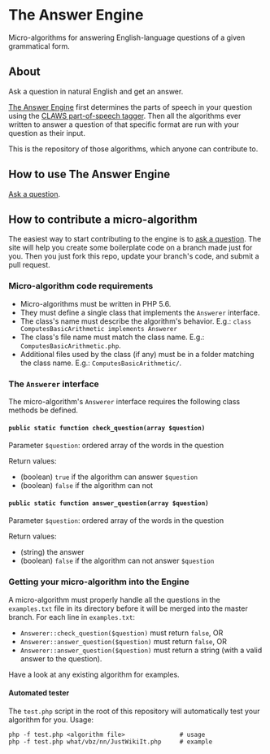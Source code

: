 # The Answer Engine

Micro-algorithms for answering English-language questions of a given grammatical form.


## About
Ask a question in natural English and get an answer.

[The Answer Engine][theae] first determines the parts of speech in your question using
the [CLAWS part-of-speech tagger][claws]. Then all the algorithms ever written to answer a question
of that specific format are run with your question as their input.

This is the repository of those algorithms, which anyone can contribute to.

## How to use The Answer Engine

[Ask a question][theae].

## How to contribute a micro-algorithm

The easiest way to start contributing to the engine is to [ask a question][theae]. The site will help you create
some boilerplate code on a branch made just for you. Then you just fork this repo, update your branch's code,
and submit a pull request.

### Micro-algorithm code requirements

* Micro-algorithms must be written in PHP 5.6.
* They must define a single class that implements the `Answerer` interface.
* The class's name must describe the algorithm's behavior. E.g.: `class ComputesBasicArithmetic implements Answerer`
* The class's file name must match the class name. E.g.: `ComputesBasicArithmetic.php`.
* Additional files used by the class (if any) must be in a folder matching the class name. E.g.: `ComputesBasicArithmetic/`.

### The `Answerer` interface

The micro-algorithm's `Answerer` interface requires the following class methods be defined.

#### `public static function check_question(array $question)`

Parameter `$question`: ordered array of the words in the question

Return values:

* (boolean) `true` if the algorithm can answer `$question`
* (boolean) `false` if the algorithm can not

#### `public static function answer_question(array $question)`

Parameter `$question`: ordered array of the words in the question

Return values:

* (string) the answer
* (boolean) `false` if the algorithm can not answer `$question`

### Getting your micro-algorithm into the Engine

A micro-algorithm must properly handle all the questions in the `examples.txt` file in its directory before it will be merged into
the master branch. For each line in `examples.txt`:

* `Answerer::check_question($question)` must return `false`, OR
* `Answerer::answer_question($question)` must return `false`, OR
* `Answerer::answer_question($question)` must return a string (with a valid answer to the question).

Have a look at any existing algorithm for examples.

#### Automated tester
The `test.php` script in the root of this repository will automatically test your algorithm for you.
Usage:

```
php -f test.php <algorithm file>               # usage
php -f test.php what/vbz/nn/JustWikiIt.php     # example
```


[theae]: http://www.theanswerengine.net
[claws]: http://ucrel.lancs.ac.uk/claws/
